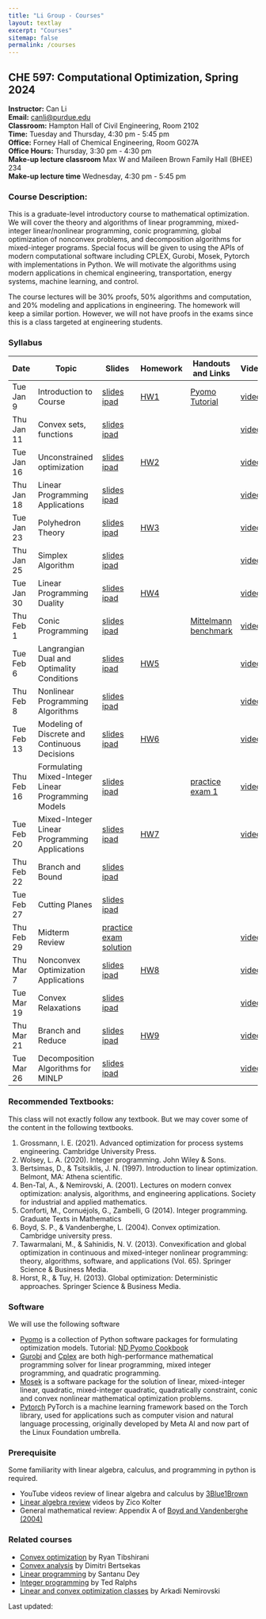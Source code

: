 ```yaml
---
title: "Li Group - Courses"
layout: textlay
excerpt: "Courses"
sitemap: false
permalink: /courses
---
```


## CHE 597: Computational Optimization, Spring 2024

**Instructor:** Can Li  
**Email:** canli@purdue.edu  
**Classroom:** Hampton Hall of Civil Engineering, Room 2102   
**Time:** Tuesday and Thursday, 4:30 pm - 5:45 pm   
**Office:** Forney Hall of Chemical Engineering, Room G027A   
**Office Hours:** Thursday, 3:30 pm - 4:30 pm   
**Make-up lecture classroom** Max W and Maileen Brown Family Hall (BHEE) 234   
**Make-up lecture time** Wednesday, 4:30 pm - 5:45 pm



### Course Description:
This is a graduate-level introductory course to mathematical optimization. We will cover the theory and algorithms of linear programming, mixed-integer linear/nonlinear programming, conic programming, global optimization of nonconvex problems, and decomposition algorithms for mixed-integer programs. Special focus will be given to using the APIs of modern computational software including CPLEX, Gurobi, Mosek, Pytorch with implementations in Python. We will motivate the algorithms using modern applications in chemical engineering, transportation, energy systems, machine learning, and control.

The course lectures will be 30% proofs, 50% algorithms and computation, and 20% modeling and applications in engineering. The homework will keep a similar portion. However, we will not have proofs in the exams since this is a class targeted at engineering students. 

### Syllabus

| Date    <br />    | Topic      <br />                                                                  | Slides  <br />    | Homework  <br />| Handouts and Links |Video  <br />| 
|--|----|--|--|--|--|
| Tue Jan 9   | Introduction to Course                                                      | <a href="https://github.com/li-group/ChE-597-Computational-Optimization/blob/main/Lecture%201/Lecture_1_Intro_slides.pdf" target="_blank">slides</a> <a href="https://github.com/li-group/ChE-597-Computational-Optimization/blob/main/Lecture%201/Lecture_1_Intro_ipad.pdf" target="_blank">ipad</a> |   <a href="https://github.com/li-group/ChE-597-Computational-Optimization/tree/main/HW%201" target="_blank">HW1</a>   |       <a href="https://github.com/li-group/ChE-597-Computational-Optimization/blob/main/Lecture%201" target="_blank">Pyomo Tutorial</a>| <a href="https://youtu.be/2b06DgHF68A" target="_blank">video</a>|
| Thu Jan 11   | Convex sets, functions                                                      | <a href="https://github.com/li-group/ChE-597-Computational-Optimization/blob/main/Lecture%202/Lecture_2_convex_sets_and_functions_slides.pdf" target="_blank">slides</a> <a href="https://github.com/li-group/ChE-597-Computational-Optimization/blob/main/Lecture%202/Lecture_2_convex_sets_and_functions_ipad.pdf" target="_blank">ipad</a>|          |          |<a href="https://youtu.be/SaSdryGlfbE?si=eElyZjqTOmz6hxeT" target="_blank">video</a>
| Tue Jan 16   | Unconstrained optimization                                |  <a href="https://github.com/li-group/ChE-597-Computational-Optimization/blob/main/Lecture%203/Lecture_3_slides.pdf" target="_blank">slides</a> <a href="https://github.com/li-group/ChE-597-Computational-Optimization/blob/main/Lecture%203/Lecture_3_ipad.pdf" target="_blank">ipad</a>|   <a href="https://github.com/li-group/ChE-597-Computational-Optimization/tree/main/HW%202" target="_blank">HW2</a>       |          |<a href="https://youtu.be/iqzk82Sca5w?si=fCNoPbUbC7HKBsvQ" target="_blank">video</a>
| Thu Jan 18   | Linear Programming Applications                                                             |  <a href="https://github.com/li-group/ChE-597-Computational-Optimization/blob/main/Lecture%204/Lecture_4_Linear_Programming_Applications_slides.pdf" target="_blank">slides</a> <a href="https://github.com/li-group/ChE-597-Computational-Optimization/blob/main/Lecture%204/Lecture_4_Linear_Programming_Applications_ipad.pdf" target="_blank">ipad</a>|          |          |<a href="https://youtu.be/eU3KEsjZopA" target="_blank">video</a>
| Tue Jan 23   | Polyhedron Theory                                | <a href="https://github.com/li-group/ChE-597-Computational-Optimization/blob/main/Lecture%205/Lecture_5_Polyhedron_Theory_slides.pdf" target="_blank">slides</a> <a href="https://github.com/li-group/ChE-597-Computational-Optimization/blob/main/Lecture%205/Lecture_5_Polyhedron_Theory_ipad.pdf" target="_blank">ipad</a> |  <a href="https://github.com/li-group/ChE-597-Computational-Optimization/tree/main/HW%203" target="_blank">HW3</a>       |          |<a href="https://youtu.be/jJQ-5irjqlA" target="_blank">video</a>
 | Thu Jan 25 |    Simplex Algorithm                                                    |<a href="https://github.com/li-group/ChE-597-Computational-Optimization/blob/main/Lecture%206/Lecture_6_Simplex_Algorithm.pdf" target="_blank">slides</a> <a href="https://github.com/li-group/ChE-597-Computational-Optimization/blob/main/Lecture%206/Lecture_6_Simplex_Algorithm_ipad.pdf" target="_blank">ipad</a>   |          |          |<a href="https://youtu.be/WQoFrbZ7wPQ" target="_blank">video</a>
  | Tue Jan 30 |   Linear Programming Duality                                                  | <a href="https://github.com/li-group/ChE-597-Computational-Optimization/blob/main/Lecture%207/Lecture_7_Linear_Programming_Duality_slides.pdf" target="_blank">slides</a> <a href="https://github.com/li-group/ChE-597-Computational-Optimization/blob/main/Lecture%207/Lecture_7_Linear_Programming_Duality_ipad.pdf" target="_blank">ipad</a>  |      <a href="https://github.com/li-group/ChE-597-Computational-Optimization/tree/main/HW%204" target="_blank">HW4</a>     |          |<a href="https://youtu.be/aqV6RBBS3nU" target="_blank">video</a>
| Thu Feb 1 |   Conic Programming                                                  | <a href="https://github.com/li-group/ChE-597-Computational-Optimization/blob/main/Lecture%208/Lecture_8_Conic_Programming_slides.pdf" target="_blank">slides</a> <a href="https://github.com/li-group/ChE-597-Computational-Optimization/blob/main/Lecture%208/Lecture_8_Conic_Programming_ipad.pdf" target="_blank">ipad</a>  |          |     <a href="https://plato.asu.edu/bench.html">Mittelmann benchmark</a>     |<a href="https://youtu.be/9qJcTVKS5wU" target="_blank">video</a>
| Tue Feb 6 |   Langrangian Dual and Optimality Conditions                                                  |<a href="https://github.com/li-group/ChE-597-Computational-Optimization/blob/main/Lecture%209/Lecture_9_Langrangian_Dual_and_Optimality_Conditions_slides.pdf" target="_blank">slides</a> <a href="https://github.com/li-group/ChE-597-Computational-Optimization/blob/main/Lecture%209/Lecture_9_Langrangian_Dual_and_Optimality_Conditions_ipad.pdf" target="_blank">ipad</a> |        <a href="https://github.com/li-group/ChE-597-Computational-Optimization/tree/main/HW%205" target="_blank">HW5</a>   |          |<a href="https://youtu.be/yOT0b_csFEk?si=Z4MbEo9SqKYr71_i" target="_blank">video</a>
| Thu Feb 8 |   Nonlinear Programming Algorithms                                                  | <a href="https://github.com/li-group/ChE-597-Computational-Optimization/blob/main/Lecture%2010/Lecture_10_Nonlinear_Programming_Algorithms_slides.pdf" target="_blank">slides</a> <a href="https://github.com/li-group/ChE-597-Computational-Optimization/blob/main/Lecture%2010/Lecture_10_Nonlinear_Programming_Algorithms_ipad.pdf" target="_blank">ipad</a>|          |          |<a href="https://youtu.be/baPMCWMygBE" target="_blank">video</a>
| Tue Feb 13 |   Modeling of Discrete and Continuous Decisions                                                  | <a href="https://github.com/li-group/ChE-597-Computational-Optimization/blob/main/Lecture%2011/Lecture_11_Modeling_of_Discrete_and_Continuous_Decisions_slides.pdf" target="_blank">slides</a> <a href="https://github.com/li-group/ChE-597-Computational-Optimization/blob/main/Lecture%2011/Lecture_11_Modeling_of_Discrete_and_Continuous_Decisions_ipad.pdf" target="_blank">ipad</a>|      <a href="https://github.com/li-group/ChE-597-Computational-Optimization/tree/main/HW%206" target="_blank">HW6</a>      |          |<a href="https://youtu.be/LX8YrhlpU0E" target="_blank">video</a>
| Thu Feb 16 |   Formulating Mixed-Integer Linear Programming Models                                                  | <a href="https://github.com/li-group/ChE-597-Computational-Optimization/blob/main/Lecture%2012/Lecture_12_Formulating_Mixed_Integer_Linear_Programming_Models_slides.pdf" target="_blank">slides</a> <a href="https://github.com/li-group/ChE-597-Computational-Optimization/blob/main/Lecture%2012/Lecture_12_Formulating_Mixed_Integer_Linear_Programming_Models_ipad.pdf" target="_blank">ipad</a>|          |  <a href="https://github.com/li-group/ChE-597-Computational-Optimization/tree/main/Practice%20Exam%201" target="_blank">practice exam 1</a>        |<a href="https://youtu.be/fOlZHPN71bA?si=B7CZlT28S5RBfSAN" target="_blank">video</a>
| Tue Feb 20 |   Mixed-Integer Linear Programming Applications                                                  | <a href="https://github.com/li-group/ChE-597-Computational-Optimization/blob/main/Lecture%2013/Lecture_13_Mixed_Integer_Linear_Programming_Applications_slides.pdf" target="_blank">slides</a> <a href="https://github.com/li-group/ChE-597-Computational-Optimization/blob/main/Lecture%2013/Lecture_13_Mixed_Integer_Linear_Programming_Applications_ipad.pdf" target="_blank">ipad</a>|      <a href="https://github.com/li-group/ChE-597-Computational-Optimization/tree/main/HW%207" target="_blank">HW7</a>       |          |<a href="https://youtu.be/7sJhUDWbO3I" target="_blank">video</a>
| Thu Feb 22 |   Branch and Bound                                                  | <a href="https://github.com/li-group/ChE-597-Computational-Optimization/blob/main/Lecture%2014/Lecture_14_Branch_and_Bound_slides.pdf" target="_blank">slides</a> <a href="https://github.com/li-group/ChE-597-Computational-Optimization/blob/main/Lecture%2014/Lecture_14_Branch_and_Bound_ipad.pdf" target="_blank">ipad</a>|           |          |
| Tue Feb 27 |   Cutting Planes                                                 | <a href="https://github.com/li-group/ChE-597-Computational-Optimization/blob/main/Lecture%2015/Lecture_15_Cutting_Planes_slides.pdf" target="_blank">slides</a> <a href="https://github.com/li-group/ChE-597-Computational-Optimization/blob/main/Lecture%2015/Lecture_15_Cutting_Planes_ipad.pdf" target="_blank">ipad</a>|           |          |
| Thu Feb 29 |   Midterm Review                                                 | <a href="https://github.com/li-group/ChE-597-Computational-Optimization/blob/main/Practice%20Exam%201/Practice_Exam_1_ChE_597_2024_Spring_solution.pdf" target="_blank">practice exam solution</a>  |           |         |<a href="https://youtu.be/QuLwh1qHrKo" target="_blank">video</a>
| Thu Mar 7 |   Nonconvex Optimization Applications                                                |<a href="https://github.com/li-group/ChE-597-Computational-Optimization/blob/main/Lecture%2016/Lecture_16_Nonconvex_Optimization_Applications_slides.pdf" target="_blank">slides</a> <a href="https://github.com/li-group/ChE-597-Computational-Optimization/blob/main/Lecture%2016/Lecture_16_Nonconvex_Optimization_Applications_ipad.pdf" target="_blank">ipad</a> |   <a href="https://github.com/li-group/ChE-597-Computational-Optimization/tree/main/HW%208" target="_blank">HW8</a>        |         |<a href="https://youtu.be/nZwqSckzNP8" target="_blank">video</a>
| Tue Mar 19 |   Convex Relaxations                                                 |  <a href="https://github.com/li-group/ChE-597-Computational-Optimization/blob/main/Lecture%2017/Lecture_17_Convex_Relaxations_slides.pdf" target="_blank">slides</a>  <a href="https://github.com/li-group/ChE-597-Computational-Optimization/blob/main/Lecture%2017/Lecture_17_Convex_Relaxations_ipad.pdf" target="_blank">ipad</a> |           |       |<a href="https://youtu.be/K7o8DsUhjvc?si=P5H08H5-fj_osveZ" target="_blank">video</a>
| Thu Mar 21 |   Branch and Reduce                                                 | <a href="https://github.com/li-group/ChE-597-Computational-Optimization/blob/main/Lecture%2018/Lecture_18_Branch_and_Reduce_slides.pdf" target="_blank">slides</a>  <a href="https://github.com/li-group/ChE-597-Computational-Optimization/blob/main/Lecture%2018/Lecture_18_Branch_and_Reduce_ipad.pdf" target="_blank">ipad</a> |     <a href="https://github.com/li-group/ChE-597-Computational-Optimization/blob/main/HW%209/Homework_9.pdf" target="_blank">HW9</a>      |        |<a href="https://youtu.be/xbJpyskefrs?si=GpvzVqn6IWBMFt-d" target="_blank">video</a>
| Tue Mar 26 |   Decomposition Algorithms for MINLP                                                 | <a href="https://github.com/li-group/ChE-597-Computational-Optimization/blob/main/Lecture%2019/Lecture_19_Decomposition_Algorithms_for_MINLP_slides.pdf" target="_blank">slides</a>  <a href="https://github.com/li-group/ChE-597-Computational-Optimization/blob/main/Lecture%2019/Lecture_19_Decomposition_Algorithms_for_MINLP_ipad.pdf" target="_blank">ipad</a> |          |        |<a href="https://youtu.be/21rJSdkfnjo" target="_blank">video</a>

### Recommended Textbooks:
This class will not exactly follow any textbook. But we may cover some of the content in the following textbooks.
1. Grossmann, I. E. (2021). Advanced optimization for process systems engineering. Cambridge University Press.
2. Wolsey, L. A. (2020). Integer programming. John Wiley & Sons.
3. Bertsimas, D., & Tsitsiklis, J. N. (1997). Introduction to linear optimization. Belmont, MA: Athena scientific.
4. Ben-Tal, A., & Nemirovski, A. (2001). Lectures on modern convex optimization: analysis, algorithms, and engineering applications. Society for industrial and applied mathematics.
5. Conforti, M., Cornuéjols, G., Zambelli, G (2014). Integer programming. Graduate Texts in Mathematics
6. Boyd, S. P., & Vandenberghe, L. (2004). Convex optimization. Cambridge university press.
7. Tawarmalani, M., & Sahinidis, N. V. (2013). Convexification and global optimization in continuous and mixed-integer nonlinear programming: theory, algorithms, software, and applications (Vol. 65). Springer Science & Business Media.
8. Horst, R., & Tuy, H. (2013). Global optimization: Deterministic approaches. Springer Science & Business Media.

### Software
We will use the following software 
- [Pyomo](https://www.pyomo.org/) is a collection of Python software packages for formulating optimization models. Tutorial: [ND Pyomo Cookbook](https://jckantor.github.io/ND-Pyomo-Cookbook/README.html)
- [Gurobi](https://www.gurobi.com/documentation/) and [Cplex](https://www.ibm.com/products/ilog-cplex-optimization-studio) are both high-performance mathematical programming solver for linear programming, mixed integer programming, and quadratic programming.
- [Mosek](https://www.mosek.com/) is a software package for the solution of linear, mixed-integer linear, quadratic, mixed-integer quadratic, quadratically constraint, conic and convex nonlinear mathematical optimization problems.
- [Pytorch](https://pytorch.org/) PyTorch is a machine learning framework based on the Torch library, used for applications such as computer vision and natural language processing, originally developed by Meta AI and now part of the Linux Foundation umbrella.

### Prerequisite

Some familiarity with linear algebra, calculus, and programming in python is required.
- YouTube videos review of linear algebra and calculus by [3Blue1Brown](https://www.youtube.com/@3blue1brown/courses)
- [Linear algebra review](https://www.cs.cmu.edu/~zkolter/course/linalg/index.html)  videos by Zico Kolter
- General mathematical review: Appendix A of  [Boyd and Vandenberghe (2004)](https://web.stanford.edu/~boyd/cvxbook/bv_cvxbook.pdf)

### Related courses
- [Convex optimization](https://www.stat.cmu.edu/~ryantibs/convexopt/) by Ryan Tibshirani 
- [Convex analysis](https://ocw.mit.edu/courses/6-253-convex-analysis-and-optimization-spring-2012/pages/syllabus/) by Dimitri Bertsekas
- [Linear programming](https://www2.isye.gatech.edu/~sdey30/CourseLinearProgramming.html) by Santanu Dey
- [Integer programming](https://coral.ise.lehigh.edu/~ted/teaching/ie418/) by Ted Ralphs
- [Linear and convex optimization classes](https://www2.isye.gatech.edu/~nemirovs/) by Arkadi Nemirovski


<html lang="en">
<head>
    <meta charset="UTF-8">
    <title>Last Updated Example</title>
</head>
<body>

<div id="last-updated">Last updated: </div>

<script>
// Function to format the date as "Month day, Year"
function formatDate(date) {
    const options = { year: 'numeric', month: 'long', day: 'numeric' };
    return date.toLocaleDateString('en-US', options);
}

// Get the current date
const today = new Date();

// Update the content of the 'last-updated' div with the current date
document.getElementById('last-updated').textContent += formatDate(today);
</script>

</body>
</html>

<br /><br /><br /><br /><br /><br /><br /><br />